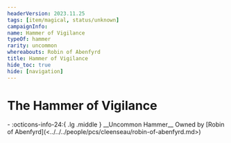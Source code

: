```yaml
---
headerVersion: 2023.11.25
tags: [item/magical, status/unknown]
campaignInfo:
name: Hammer of Vigilance
typeOf: hammer
rarity: uncommon
whereabouts: Robin of Abenfyrd
title: Hammer of Vigilance
hide_toc: true
hide: [navigation]
---
```

# The Hammer of Vigilance
<div class="grid cards ext-narrow-margin ext-one-column" markdown>
- :octicons-info-24:{ .lg .middle } __Uncommon Hammer__  
   Owned by [Robin of Abenfyrd](<../../../people/pcs/cleenseau/robin-of-abenfyrd.md>)  
</div>

